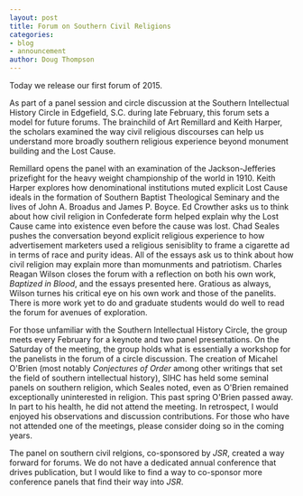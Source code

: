 ```yaml
---
layout: post
title: Forum on Southern Civil Religions
categories:
- blog
- announcement
author: Doug Thompson
---
```


Today we release our first forum of 2015. 

As part of a panel session and circle discussion at the Southern Intellectual History Circle in Edgefield, S.C. during late February, this forum sets a model for future forums. The brainchild of Art Remillard and Keith Harper, the scholars examined the way civil religious discourses can help us understand more broadly southern religious experience beyond monument building and the Lost Cause. 

Remillard opens the panel with an examination of the Jackson-Jefferies prizefight for the heavy weight championship of the world in 1910. Keith Harper explores how denominational institutions muted explicit Lost Cause ideals in the formation of Southern Baptist Theological Seminary and the lives of John A. Broadus and James P. Boyce. Ed Crowther asks us to think about how civil religion in Confederate form helped explain why the Lost Cause came into existence even before the cause was lost. Chad Seales pushes the conversation beyond explicit religious experience to how advertisement marketers used a religious senisiblity to frame a cigarette ad in terms of race and purity ideas. All of the essays ask us to think about how civil religion may explain more than momunments and patriotism. Charles Reagan Wilson closes the forum with a reflection on both his own work, *Baptized in Blood*, and the essays presented here. Gratious as always, Wilson turnes his critical eye on his own work and those of the panelits. There is more work yet to do and graduate students would do well to read the forum for avenues of exploration.

For those unfamiliar with the Southern Intellectual History Circle, the group meets every February for a keynote and two panel presentations. On the Saturday of the meeting, the group holds what is essentially a workshop for the panelists in the forum of a circle discussion. The creation of Micahel O'Brien (most notably *Conjectures of Order* among other writings that set the field of southern intellectual history), SIHC has held some seminal panels on southern religion, which Seales noted, even as O'Brien remained exceptionally uninterested in religion. This past spring O'Brien passed away. In part to his health, he did not attend the meeting. In retrospect, I would enjoyed his observations and discussion contributions. For those who have not attended one of the meetings, please consider doing so in the coming years.

The panel on southern civil relgions, co-sponsored by *JSR*, created a way forward for forums. We do not have a dedicated annual conference that drives publication, but I would like to find a way to co-sponsor more conference panels that find their way into *JSR*. 